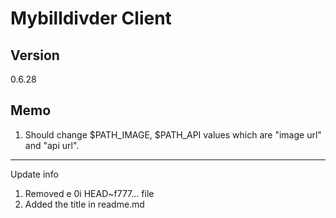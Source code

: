 # Mybilldivder Client

## Version
0.6.28

## Memo

1. Should change $PATH_IMAGE, $PATH_API values which are "image url" and "api url".
---
Update info
1. Removed e 0i HEAD~f777... file
2. Added the title in readme.md

